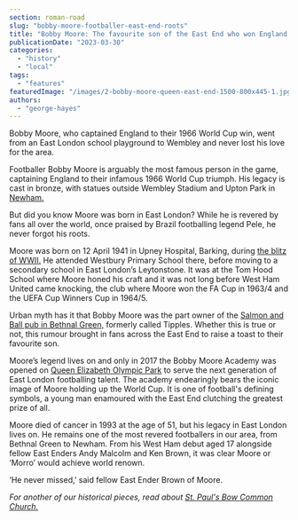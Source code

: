```yaml
---
section: roman-road
slug: "bobby-moore-footballer-east-end-roots"
title: "Bobby Moore: The favourite son of the East End who won England the World Cup"
publicationDate: "2023-03-30"
categories: 
  - "history"
  - "local"
tags: 
  - "features"
featuredImage: "/images/2-bobby-moore-queen-east-end-1500-800x445-1.jpg"
authors: 
  - "george-hayes"
---
```


Bobby Moore, who captained England to their 1966 World Cup win, went from an East London school playground to Wembley and never lost his love for the area.

Footballer Bobby Moore is arguably the most famous person in the game, captaining England to their infamous 1966 World Cup triumph. His legacy is cast in bronze, with statues outside Wembley Stadium and Upton Park in [Newham.](https://romanroadlondon.com/michael-gove-halts-msg-sphere-olympic-park/)

But did you know Moore was born in East London? While he is revered by fans all over the world, once praised by Brazil footballing legend Pele, he never forgot his roots.

Moore was born on 12 April 1941 in Upney Hospital, Barking, during [the blitz of WWII.](https://romanroadlondon.com/bow-bethnal-green-blitz-deaths/) He attended Westbury Primary School there, before moving to a secondary school in East London’s Leytonstone. It was at the Tom Hood School where Moore honed his craft and it was not long before West Ham United came knocking, the club where Moore won the FA Cup in 1963/4 and the UEFA Cup Winners Cup in 1964/5.

Urban myth has it that Bobby Moore was the part owner of the [Salmon and Ball pub in Bethnal Green,](https://romanroadlondon.com/salmon-and-ball-bethnal-green/) formerly called Tipples. Whether this is true or not, this rumour brought in fans across the East End to raise a toast to their favourite son.

Moore’s legend lives on and only in 2017 the Bobby Moore Academy was opened on [Queen Elizabeth Olympic Park](https://romanroadlondon.com/ten-years-on-queen-elizabeth-olympic-park/) to serve the next generation of East London footballing talent. The academy endearingly bears the iconic image of Moore holding up the World Cup. It is one of football's defining symbols, a young man enamoured with the East End clutching the greatest prize of all.

Moore died of cancer in 1993 at the age of 51, but his legacy in East London lives on. He remains one of the most revered footballers in our area, from Bethnal Green to Newham. From his West Ham debut aged 17 alongside fellow East Enders Andy Malcolm and Ken Brown, it was clear Moore or ‘Morro’ would achieve world renown. 

‘He never missed,’ said fellow East Ender Brown of Moore.

_For another of our historical pieces, read about [St. Paul's Bow Common Church.](https://romanroadlondon.com/st-paul-bow-common-church-history/)_


